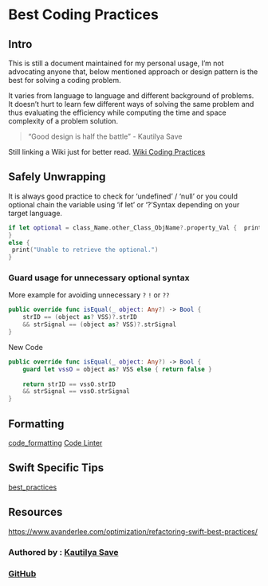 # Best Coding Practices

## Intro

This is still a document maintained for my personal usage, I’m not advocating anyone that, below mentioned approach or design pattern is the best for solving a coding problem.

It varies from language to language and different background of problems. It doesn’t hurt to learn few different ways of solving the same problem and thus evaluating the efficiency while computing the time and space complexity of a problem solution.

> “Good design is half the battle” - Kautilya Save

Still linking a Wiki just for better read. [Wiki Coding Practices](https://en.wikipedia.org/wiki/Best_coding_practices)

## Safely Unwrapping

It is always good practice to check for ‘undefined’ / ‘null’ or you could optional chain the variable using ‘if let’ or ‘?’Syntax depending on your target language.

```swift
if let optional = class_Name.other_Class_ObjName?.property_Val {  print("Safely unwrapped \(optional).")
}
else {
 print("Unable to retrieve the optional.")
}
```

###  Guard usage for unnecessary optional syntax

More example for avoiding unnecessary `?` `!` or `??` 
```swift
public override func isEqual(_ object: Any?) -> Bool {
	strID == (object as? VSS)?.strID
	&& strSignal == (object as? VSS)?.strSignal
}
```
New Code
```swift
public override func isEqual(_ object: Any?) -> Bool {
	guard let vssO = object as? VSS else { return false }
	
	return strID == vssO.strID
	&& strSignal == vssO.strSignal
}
```

## Formatting

[code_formatting](code_formatting.md)
[Code Linter](greenfield_code.md##Code%20Linter)



## Swift Specific Tips

[best_practices](best_practices.md)


## Resources

https://www.avanderlee.com/optimization/refactoring-swift-best-practices/

### Authored by : [Kautilya Save](https://sensehack.github.io/)

### [GitHub](https://github.com/SensehacK)

